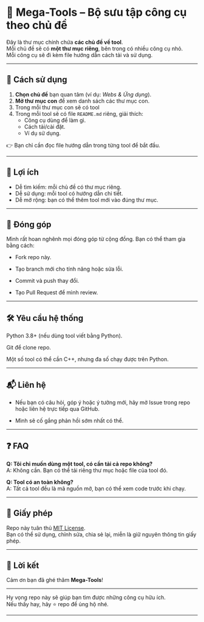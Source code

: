 # 📂 Mega-Tools – Bộ sưu tập công cụ theo chủ đề

Đây là thư mục chính chứa **các chủ đề về tool**.  
Mỗi chủ đề sẽ có **một thư mục riêng**, bên trong có nhiều công cụ nhỏ.  
Mỗi công cụ sẽ đi kèm file hướng dẫn cách tải và sử dụng.

---

## 🚀 Cách sử dụng

1. **Chọn chủ đề** bạn quan tâm (ví dụ: *Webs & Ứng dụng*).  
2. **Mở thư mục con** để xem danh sách các thư mục con.  
3. Trong mỗi thư mục con sẽ có tool
4. Trong mỗi tool sẽ có file `README.md` riêng, giải thích:  
   - Công cụ dùng để làm gì.  
   - Cách tải/cài đặt.  
   - Ví dụ sử dụng.  

👉 Bạn chỉ cần đọc file hướng dẫn trong từng tool để bắt đầu.

---

## 📌 Lợi ích

- Dễ tìm kiếm: mỗi chủ đề có thư mục riêng.  
- Dễ sử dụng: mỗi tool có hướng dẫn chi tiết.  
- Dễ mở rộng: bạn có thể thêm tool mới vào đúng thư mục.  

---

## 🤝 Đóng góp
Mình rất hoan nghênh mọi đóng góp từ cộng đồng. Bạn có thể tham gia bằng cách:

- Fork repo này.

- Tạo branch mới cho tính năng hoặc sửa lỗi.

- Commit và push thay đổi.

- Tạo Pull Request để mình review.

---

## 🛠️ Yêu cầu hệ thống
Python 3.8+ (nếu dùng tool viết bằng Python).

Git để clone repo.

Một số tool có thể cần C++, nhưng đa số chạy được trên Python.

---

## 📬 Liên hệ
- Nếu bạn có câu hỏi, góp ý hoặc ý tưởng mới, hãy mở Issue trong repo hoặc liên hệ trực tiếp qua GitHub.

- Mình sẽ cố gắng phản hồi sớm nhất có thể.

---

## ❓ FAQ

**Q: Tôi chỉ muốn dùng một tool, có cần tải cả repo không?**  
A: Không cần. Bạn có thể tải riêng thư mục hoặc file của tool đó.  

**Q: Tool có an toàn không?**  
A: Tất cả tool đều là mã nguồn mở, bạn có thể xem code trước khi chạy.  

---

## 📜 Giấy phép

Repo này tuân thủ [MIT License](../LICENSE).  
Bạn có thể sử dụng, chỉnh sửa, chia sẻ lại, miễn là giữ nguyên thông tin giấy phép.

---

## 🌟 Lời kết

Cảm ơn bạn đã ghé thăm **Mega-Tools**!  

---

Hy vọng repo này sẽ giúp bạn tìm được những công cụ hữu ích.  
Nếu thấy hay, hãy ⭐ repo để ủng hộ nhé.

---
